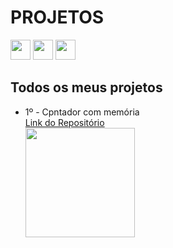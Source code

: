 # PROJETOS
<a href="https://www.linkedin.com/in/imerik1/"><img src="https://image.flaticon.com/icons/png/512/174/174857.png" width="32"></a>
<a href="https://www.twitch.tv/eker1"><img src="https://pngimg.com/uploads/twitch/twitch_PNG49.png" width="32"></a>
<a href="https://www.youtube.com/channel/UCK6ma51tX_xvk47cMZPaaMA?view_as=subscriber"><img src="https://juniorsilveira.com.br/wp-content/uploads/2019/03/youtube-logo-in-png-26.png" width="32"></a>

## Todos os meus projetos

- 1º - Cpntador com memória
  <a href="https://github.com/imerik1/contador"> <br>Link do Repositório</a> <br>
  <img src="https://media.giphy.com/media/34u4LKVt6lF2Po35p0/giphy.gif" width="175px">
